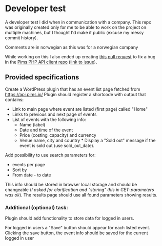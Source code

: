 # Developer test

A developer test I did when in communication with a company. This repo was originally created only for me to be able to work on the project on multiple machines, but I thought I'd make it public (excuse my messy commit history).

Comments are in norwegian as this was for a norwegian company

While working on this I also ended up creating [this pull request](https://github.com/pimssas/pims-api-client-php/pull/49) to fix a bug in the [Pims PHP API client repo](https://github.com/pimssas/pims-api-client-php/) ([link to issue](https://github.com/pimssas/pims-api-client-php/issues/48)).

## Provided specifications

Create a WordPress plugin that has an event list page fetched from https://api.pims.io/
Plugin should register a shortcode with output that contains:

-   Link to main page where event are listed (first page) called "Home"
-   Links to previous and next page of events
-   List of events with the following info:
    -   Name (label)
    -   Date and time of the event
    -   Price (costing_capacity) and currency
    -   Venue name, city and country \* Display a "Sold out" message if the event is sold out (use sold_out_date).

Add possibility to use search parameters for:

-   events per page
-   Sort by
-   From date - to date

This info should be stored in browser local storage and should be changeable (_I asked for clarification and "storing" this in GET-parameters was ok_). The results page should use all found parameters showing results.

### Additional (optional) task:

Plugin should add functionality to store data for logged in users.

For logged in users a "Save" button should appear for each listed event. Clicking the save button, the event info should be saved for the current logged in user
